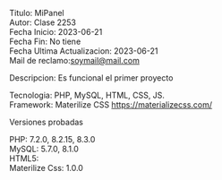 
Titulo: MiPanel <br>
Autor: Clase 2253 <br>
Fecha Inicio: 2023-06-21 <br>
Fecha Fin: No tiene <br>
Fecha Ultima Actualizacion: 2023-06-21<br>
Mail de reclamo:soymail@mail.com <br>

Descripcion: Es funcional el primer proyecto <br>

Tecnologia: PHP, MySQL, HTML, CSS, JS. <br>
Framework: Materilize CSS https://materializecss.com/ <br>

Versiones probadas 

PHP: 7.2.0, 8.2.15, 8.3.0 <br>
MySQL: 5.7.0, 8.1.0 <br>
HTML5: <br>
Materilize Css: 1.0.0 <br>






